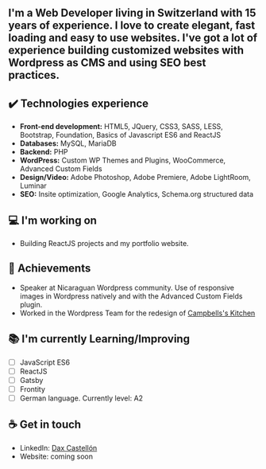 I'm a Web Developer living in Switzerland with 15 years of experience. I love to create elegant, fast loading and easy to use websites. I've got a lot of experience building customized websites with Wordpress as CMS and using SEO best practices.
---

## ✔️ Technologies experience 
* **Front-end development:** HTML5, JQuery, CSS3, SASS, LESS, Bootstrap, Foundation, Basics of Javascript ES6 and ReactJS
* **Databases:** MySQL, MariaDB
* **Backend:** PHP
* **WordPress:** Custom WP Themes and Plugins, WooCommerce, Advanced Custom Fields
* **Design/Video:** Adobe Photoshop, Adobe Premiere, Adobe LightRoom, Luminar
* **SEO:** Insite optimization, Google Analytics, Schema.org structured data

## 💻 I'm working on
- Building ReactJS projects and my portfolio website.

## 👑 Achievements
* Speaker at Nicaraguan Wordpress community. Use of responsive images in Wordpress natively and with the Advanced Custom Fields plugin.
* Worked in the Wordpress Team for the redesign of <a href = "https://www.campbells.com/kitchen/">Campbells's Kitchen</a>

## 📚 I'm currently Learning/Improving
* [ ] JavaScript ES6
* [ ] ReactJS
* [ ] Gatsby
* [ ] Frontity
* [ ] German language. Currently level: A2

## ☕ Get in touch
- LinkedIn: <a href = "https://www.linkedin.com/in/daxcastellonmeyrat/">Dax Castellón</a>
- Website: coming soon
<br>
<br>
